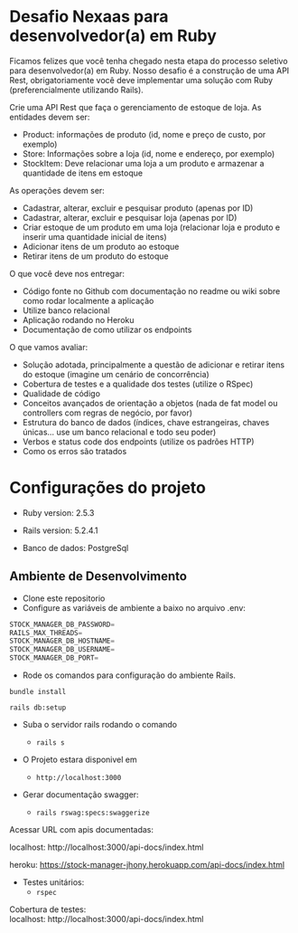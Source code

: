 # Desafio Nexaas para desenvolvedor(a) em Ruby

Ficamos felizes que você tenha chegado nesta etapa do processo seletivo para desenvolvedor(a) em Ruby. Nosso desafio é a construção de uma API Rest, obrigatoriamente você deve implementar uma solução com Ruby (preferencialmente utilizando Rails).

Crie uma API Rest que faça o gerenciamento de estoque de loja. As entidades devem ser: 
- Product: informações de produto (id, nome e preço de custo, por exemplo)
- Store: Informações sobre a loja (id, nome e endereço, por exemplo)
- StockItem: Deve relacionar uma loja a um produto e armazenar a quantidade de itens em estoque

As operações devem ser:
- Cadastrar, alterar, excluir e pesquisar produto (apenas por ID) 
- Cadastrar, alterar, excluir e pesquisar loja (apenas por ID) 
- Criar estoque de um produto em uma loja (relacionar loja e produto e inserir uma quantidade inicial de itens)
- Adicionar itens de um produto ao estoque
- Retirar itens de um produto do estoque

O que você deve nos entregar:
- Código fonte no Github com documentação no readme ou wiki sobre como rodar localmente a aplicação
- Utilize banco relacional
- Aplicação rodando no Heroku
- Documentação de como utilizar os endpoints

O que vamos avaliar:
- Solução adotada, principalmente a questão de adicionar e retirar itens do estoque (imagine um cenário de concorrência)
- Cobertura de testes e a qualidade dos testes (utilize o RSpec)
- Qualidade de código
- Conceitos avançados de orientação a objetos (nada de fat model ou controllers com regras de negócio, por favor)
- Estrutura do banco de dados (índices, chave estrangeiras, chaves únicas… use um banco relacional e todo seu poder)
- Verbos e status code dos endpoints (utilize os padrões HTTP)
- Como os erros são tratados

# Configurações do projeto

* Ruby version: 2.5.3

* Rails version: 5.2.4.1

* Banco de dados: PostgreSql

## Ambiente de Desenvolvimento
* Clone este repositorio
* Configure as variáveis de ambiente a baixo no arquivo .env:

```javascript
STOCK_MANAGER_DB_PASSWORD=
RAILS_MAX_THREADS=
STOCK_MANAGER_DB_HOSTNAME=
STOCK_MANAGER_DB_USERNAME=
STOCK_MANAGER_DB_PORT=
```

* Rode os comandos para configuração do ambiente Rails.

 `bundle install`

`rails db:setup`

* Suba o servidor rails rodando o comando  
  - `rails s`

* O Projeto estara disponivel em 
  - `http://localhost:3000`
 
* Gerar documentação swagger: 
  - `rails rswag:specs:swaggerize`
 
Acessar URL com apis documentadas:

localhost: http://localhost:3000/api-docs/index.html

heroku: https://stock-manager-jhony.herokuapp.com/api-docs/index.html

* Testes unitários: 
  - `rspec`
  
Cobertura de testes:  
localhost: http://localhost:3000/api-docs/index.html
